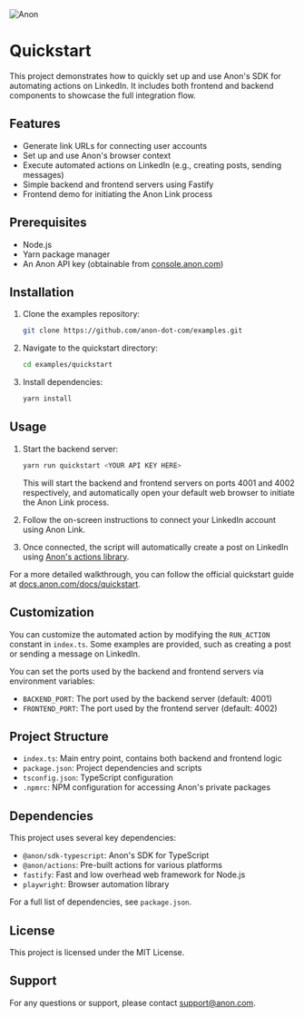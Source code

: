 <picture>
  <source media="(prefers-color-scheme: dark)" srcset="https://pub-dae6836ea721478b89301a8e71d52a33.r2.dev/anon/dev-images/anon_logo-system_white%403x.png">
  <source media="(prefers-color-scheme: light)" srcset="https://pub-dae6836ea721478b89301a8e71d52a33.r2.dev/anon/dev-images/anon_logo-900%403x.png">
  <img alt="Anon" src="https://pub-dae6836ea721478b89301a8e71d52a33.r2.dev/anon/dev-images/anon_logo-900%403x.png">
</picture>

# Quickstart

This project demonstrates how to quickly set up and use Anon's SDK for automating actions on LinkedIn. It includes both frontend and backend components to showcase the full integration flow.

## Features

- Generate link URLs for connecting user accounts
- Set up and use Anon's browser context
- Execute automated actions on LinkedIn (e.g., creating posts, sending messages)
- Simple backend and frontend servers using Fastify
- Frontend demo for initiating the Anon Link process

## Prerequisites

- Node.js
- Yarn package manager
- An Anon API key (obtainable from [console.anon.com](https://console.anon.com))

## Installation

1. Clone the examples repository:

   ```bash
   git clone https://github.com/anon-dot-com/examples.git
   ```

2. Navigate to the quickstart directory:

   ```bash
   cd examples/quickstart
   ```

3. Install dependencies:

   ```bash
   yarn install
   ```

## Usage

1. Start the backend server:

   ```bash
   yarn run quickstart <YOUR API KEY HERE>
   ```

   This will start the backend and frontend servers on ports 4001 and 4002 respectively, and automatically open your default web browser to initiate the Anon Link process.

2. Follow the on-screen instructions to connect your LinkedIn account using Anon Link.

3. Once connected, the script will automatically create a post on LinkedIn using [Anon's actions library](https://github.com/anon-dot-com/actions).

For a more detailed walkthrough, you can follow the official quickstart guide at [docs.anon.com/docs/quickstart](https://docs.anon.com/docs/quickstart).

## Customization

You can customize the automated action by modifying the `RUN_ACTION` constant in `index.ts`. Some examples are provided, such as creating a post or sending a message on LinkedIn.

You can set the ports used by the backend and frontend servers via environment variables:

- `BACKEND_PORT`: The port used by the backend server (default: 4001)
- `FRONTEND_PORT`: The port used by the frontend server (default: 4002)

## Project Structure

- `index.ts`: Main entry point, contains both backend and frontend logic
- `package.json`: Project dependencies and scripts
- `tsconfig.json`: TypeScript configuration
- `.npmrc`: NPM configuration for accessing Anon's private packages

## Dependencies

This project uses several key dependencies:

- `@anon/sdk-typescript`: Anon's SDK for TypeScript
- `@anon/actions`: Pre-built actions for various platforms
- `fastify`: Fast and low overhead web framework for Node.js
- `playwright`: Browser automation library

For a full list of dependencies, see `package.json`.

## License

This project is licensed under the MIT License.

## Support

For any questions or support, please contact [support@anon.com](mailto:support@anon.com).
